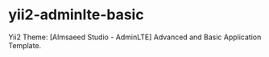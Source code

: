 # yii2-adminlte-basic
Yii2 Theme: [Almsaeed Studio - AdminLTE] Advanced and Basic Application Template.

